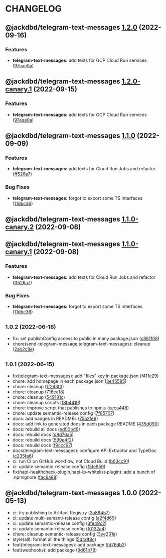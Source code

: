 # CHANGELOG

## @jackdbd/telegram-text-messages [1.2.0](https://github.com/jackdbd/calderone/compare/@jackdbd/telegram-text-messages@1.1.0...@jackdbd/telegram-text-messages@1.2.0) (2022-09-16)


### Features

* **telegram-text-messages:** add texts for GCP Cloud Run services ([97eae0a](https://github.com/jackdbd/calderone/commit/97eae0afd1ff33490ec2662c08b1fb1ebfc1a370))

## @jackdbd/telegram-text-messages [1.2.0-canary.1](https://github.com/jackdbd/calderone/compare/@jackdbd/telegram-text-messages@1.1.0...@jackdbd/telegram-text-messages@1.2.0-canary.1) (2022-09-15)


### Features

* **telegram-text-messages:** add texts for GCP Cloud Run services ([97eae0a](https://github.com/jackdbd/calderone/commit/97eae0afd1ff33490ec2662c08b1fb1ebfc1a370))

## @jackdbd/telegram-text-messages [1.1.0](https://github.com/jackdbd/calderone/compare/@jackdbd/telegram-text-messages@1.0.2...@jackdbd/telegram-text-messages@1.1.0) (2022-09-09)


### Features

* **telegram-text-messages:** add texts for Cloud Run Jobs and refactor ([ff526a7](https://github.com/jackdbd/calderone/commit/ff526a7f6b64b06bc046f993cbd8b4ee79b40fbd))


### Bug Fixes

* **telegram-text-messages:** forgot to export some TS interfaces ([11dbc36](https://github.com/jackdbd/calderone/commit/11dbc36a317085c43c65ef863e1ea1a3a8a89068))

## @jackdbd/telegram-text-messages [1.1.0-canary.2](https://github.com/jackdbd/calderone/compare/@jackdbd/telegram-text-messages@1.1.0-canary.1...@jackdbd/telegram-text-messages@1.1.0-canary.2) (2022-09-08)

## @jackdbd/telegram-text-messages [1.1.0-canary.1](https://github.com/jackdbd/calderone/compare/@jackdbd/telegram-text-messages@1.0.2...@jackdbd/telegram-text-messages@1.1.0-canary.1) (2022-09-08)


### Features

* **telegram-text-messages:** add texts for Cloud Run Jobs and refactor ([ff526a7](https://github.com/jackdbd/calderone/commit/ff526a7f6b64b06bc046f993cbd8b4ee79b40fbd))


### Bug Fixes

* **telegram-text-messages:** forgot to export some TS interfaces ([11dbc36](https://github.com/jackdbd/calderone/commit/11dbc36a317085c43c65ef863e1ea1a3a8a89068))

## <small>1.0.2 (2022-06-16)</small>

* fix: set publishConfig access to public in many package.json ([c861108](https://github.com/jackdbd/calderone/commit/c861108))
* chore(send-telegram-message,telegram-text-messages): cleanup ([2ab2c8e](https://github.com/jackdbd/calderone/commit/2ab2c8e))

## <small>1.0.1 (2022-06-15)</small>

* fix(telegram-text-messages): add "files" key in package.json ([f411e29](https://github.com/jackdbd/calderone/commit/f411e29))
* chore: add homepage in each package.json ([3e45595](https://github.com/jackdbd/calderone/commit/3e45595))
* chore: cleanup ([1f293f3](https://github.com/jackdbd/calderone/commit/1f293f3))
* chore: cleanup ([716ee18](https://github.com/jackdbd/calderone/commit/716ee18))
* chore: cleanup ([549181c](https://github.com/jackdbd/calderone/commit/549181c))
* chore: cleanup scripts ([f8b4410](https://github.com/jackdbd/calderone/commit/f8b4410))
* chore: improve script that publishes to npmjs ([eeca448](https://github.com/jackdbd/calderone/commit/eeca448))
* chore: update semantic-release config ([7f85707](https://github.com/jackdbd/calderone/commit/7f85707))
* docs: add badges in READMEs ([75a2fe6](https://github.com/jackdbd/calderone/commit/75a2fe6))
* docs: add link to generated docs in each package README ([435d090](https://github.com/jackdbd/calderone/commit/435d090))
* docs: rebuild all docs ([ed00bd6](https://github.com/jackdbd/calderone/commit/ed00bd6))
* docs: rebuild docs ([d9d76a5](https://github.com/jackdbd/calderone/commit/d9d76a5))
* docs: rebuild docs ([599e4f2](https://github.com/jackdbd/calderone/commit/599e4f2))
* docs: rebuild docs ([f9ccc97](https://github.com/jackdbd/calderone/commit/f9ccc97))
* docs(telegram-text-messages): configure API Extractor and TypeDoc ([c235fa6](https://github.com/jackdbd/calderone/commit/c235fa6))
* ci: run CI on GitHub workflow, not Cloud Build ([b63cc91](https://github.com/jackdbd/calderone/commit/b63cc91))
* ci: update semantic-release config ([f5fe959](https://github.com/jackdbd/calderone/commit/f5fe959))
* fix(hapi-healthcheck-plugin,hapi-ip-whitelist-plugin): add a bunch of .npmignore ([fac9a88](https://github.com/jackdbd/calderone/commit/fac9a88))

## @jackdbd/telegram-text-messages 1.0.0 (2022-05-13)

* ci: try publishing to Artifact Registry ([3a86457](https://github.com/jackdbd/calderone/commit/3a86457))
* ci: update multi-semanti-release config ([a2f4d69](https://github.com/jackdbd/calderone/commit/a2f4d69))
* ci: update semantic-release config ([3fe49c2](https://github.com/jackdbd/calderone/commit/3fe49c2))
* ci: update semantic-release config ([f0132a4](https://github.com/jackdbd/calderone/commit/f0132a4))
* chore: cleanup semantic-release config ([3ee231a](https://github.com/jackdbd/calderone/commit/3ee231a))
* style(all): format all the things ([5d4df8c](https://github.com/jackdbd/calderone/commit/5d4df8c))
* feat(telegram-text-messages): add package ([fd76db2](https://github.com/jackdbd/calderone/commit/fd76db2))
* feat(webhooks): add package ([9d61b78](https://github.com/jackdbd/calderone/commit/9d61b78))
